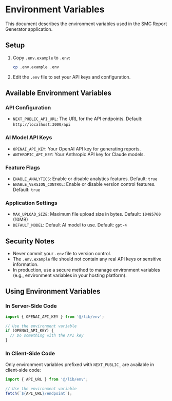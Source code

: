 # Environment Variables

This document describes the environment variables used in the SMC Report Generator application.

## Setup

1. Copy `.env.example` to `.env`:
   ```bash
   cp .env.example .env
   ```

2. Edit the `.env` file to set your API keys and configuration.

## Available Environment Variables

### API Configuration

- `NEXT_PUBLIC_API_URL`: The URL for the API endpoints. Default: `http://localhost:3000/api`

### AI Model API Keys

- `OPENAI_API_KEY`: Your OpenAI API key for generating reports.
- `ANTHROPIC_API_KEY`: Your Anthropic API key for Claude models.

### Feature Flags

- `ENABLE_ANALYTICS`: Enable or disable analytics features. Default: `true`
- `ENABLE_VERSION_CONTROL`: Enable or disable version control features. Default: `true`

### Application Settings

- `MAX_UPLOAD_SIZE`: Maximum file upload size in bytes. Default: `10485760` (10MB)
- `DEFAULT_MODEL`: Default AI model to use. Default: `gpt-4`

## Security Notes

- Never commit your `.env` file to version control.
- The `.env.example` file should not contain any real API keys or sensitive information.
- In production, use a secure method to manage environment variables (e.g., environment variables in your hosting platform).

## Using Environment Variables

### In Server-Side Code

```typescript
import { OPENAI_API_KEY } from '@/lib/env';

// Use the environment variable
if (OPENAI_API_KEY) {
  // Do something with the API key
}
```

### In Client-Side Code

Only environment variables prefixed with `NEXT_PUBLIC_` are available in client-side code:

```typescript
import { API_URL } from '@/lib/env';

// Use the environment variable
fetch(`${API_URL}/endpoint`);
``` 